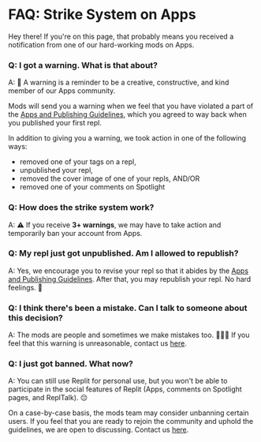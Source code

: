 # FAQ: Strike System on Apps 

Hey there! If you're on this page, that probably means you received a notification from one of our hard-working mods on Apps. 


### **Q: I got a warning. What is that about?** 

A: 🐝 A warning is a reminder to be a creative, constructive, and kind member of our Apps community. 

Mods will send you a warning when we feel that you have violated a part of the [Apps and Publishing Guidelines](https://docs.replit.com/repls/apps-and-publishing), which you agreed to way back when you published your first repl. 

In addition to giving you a warning, we took action in one of the following ways: 

* removed one of your tags on a repl,
* unpublished your repl,
* removed the cover image of one of your repls, AND/OR 
* removed one of your comments on Spotlight

### **Q: How does the strike system work?** 

A: ⚠️ If you receive **3+ warnings**, we may have to take action and temporarily ban your account from Apps. 

### **Q: My repl just got unpublished. Am I allowed to republish?** 

A: Yes, we encourage you to revise your repl so that it abides by the [Apps and Publishing Guidelines](https://docs.replit.com/repls/apps-and-publishing). After that, you may republish your repl. No hard feelings. 🤝

### **Q: I think there's been a mistake. Can I talk to someone about this decision?**

A: The mods are people and sometimes we make mistakes too. 🙋🏽‍♀️‍️ If you feel that this warning is unreasonable, contact us [here](https://contact.moderation.repl.co/).

### **Q: I just got banned. What now?**

A: You can still use Replit for personal use, but you won't be able to participate in the social features of Replit (Apps, comments on Spotlight pages, and ReplTalk). 😔

On a case-by-case basis, the mods team may consider unbanning certain users. If you feel that you are ready to rejoin the community and uphold the guidelines, we are open to discussing. Contact us [here](https://contact.moderation.repl.co/). 
